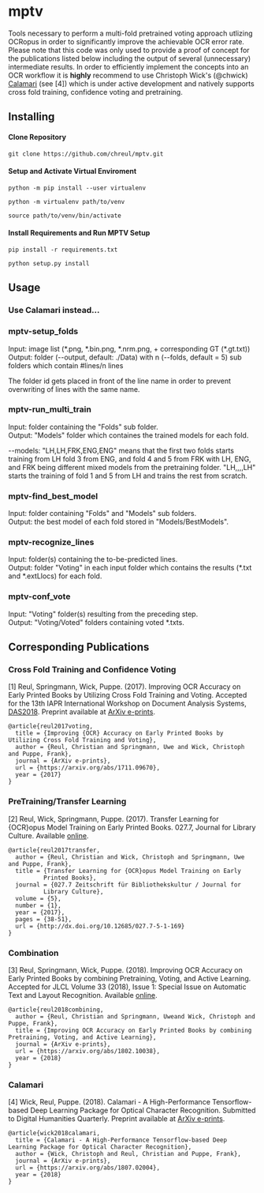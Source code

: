 # mptv
Tools necessary to perform a multi-fold pretrained voting approach utlizing OCRopus in order to significantly improve the achievable OCR error rate.  
Please note that this code was only used to provide a proof of concept for the publications listed below including the output of several (unnecessary) intermediate results.
In order to efficiently implement the concepts into an OCR workflow it is **highly** recommend to use Christoph Wick's (@chwick) [Calamari](https://github.com/Calamari-OCR/calamari) (see [4]) which is under active development and natively supports cross fold training, confidence voting and pretraining.

## Installing

#### Clone Repository
`git clone https://github.com/chreul/mptv.git`

#### Setup and Activate Virtual Enviroment
`python -m pip install --user virtualenv`

`python -m virtualenv path/to/venv`

`source path/to/venv/bin/activate`

#### Install Requirements and Run MPTV Setup
`pip install -r requirements.txt`

`python setup.py install`


## Usage

### Use Calamari instead...

### mptv-setup_folds
Input: image list (\*.png, \*.bin.png, \*.nrm.png, + corresponding GT (\*.gt.txt))  
Output: folder (--output, default: ./Data) with n (--folds, default = 5) sub folders which contain #lines/n lines  

The folder id gets placed in front of the line name in order to prevent overwriting of lines with the same name.

### mptv-run_multi_train
Input: folder containing the "Folds" sub folder.  
Output: "Models" folder which containes the trained models for each fold.

--models: "LH,LH,FRK,ENG,ENG" means that the first two folds starts training from LH fold 3 from ENG, and fold 4 and 5 from FRK with LH, ENG,  
and FRK being different mixed models from the pretraining folder.
"LH,,,,LH" starts the training of fold 1 and 5 from LH and trains the rest from scratch.

### mptv-find_best_model
Input: folder containing "Folds" and "Models" sub folders.  
Output: the best model of each fold stored in "Models/BestModels".

### mptv-recognize_lines
Input: folder(s) containing the to-be-predicted lines.  
Output: folder "Voting" in each input folder which contains the results (\*.txt and \*.extLlocs) for each fold.

### mptv-conf_vote  
Input: "Voting" folder(s) resulting from the preceding step.  
Output: "Voting/Voted" folders containing voted \*.txts.

## Corresponding Publications

### Cross Fold Training and Confidence Voting
[1] Reul, Springmann, Wick, Puppe. (2017). Improving OCR Accuracy on Early Printed Books by Utilizing Cross Fold Training and Voting. Accepted for the 13th IAPR International Workshop on Document Analysis Systems, [DAS2018](https://das2018.cvl.tuwien.ac.at/en/). Preprint available at [ArXiv e-prints](https://arxiv.org/abs/1711.09670).

```
@article{reul2017voting,
  title = {Improving {OCR} Accuracy on Early Printed Books by Utilizing Cross Fold Training and Voting},
  author = {Reul, Christian and Springmann, Uwe and Wick, Christoph and Puppe, Frank},
  journal = {ArXiv e-prints},
  url = {https://arxiv.org/abs/1711.09670},
  year = {2017}
}
```
### PreTraining/Transfer Learning
[2] Reul, Wick, Springmann, Puppe. (2017). Transfer Learning for {OCR}opus Model Training on Early Printed Books. 
027.7, Journal for Library Culture. Available [online](http://0277.ch/ojs/index.php/cdrs_0277/article/view/169).

```
@article{reul2017transfer,
  author = {Reul, Christian and Wick, Christoph and Springmann, Uwe and Puppe, Frank},
  title = {Transfer Learning for {OCR}opus Model Training on Early
		  Printed Books},
  journal = {027.7 Zeitschrift für Bibliothekskultur / Journal for
		  Library Culture},
  volume = {5},
  number = {1},
  year = {2017},
  pages = {38-51},
  url = {http://dx.doi.org/10.12685/027.7-5-1-169}
}

```
### Combination
[3] Reul, Springmann, Wick, Puppe. (2018). Improving OCR Accuracy on Early Printed Books by combining Pretraining, Voting, and Active Learning. 
Accepted for JLCL Volume 33 (2018), Issue 1: Special Issue on Automatic Text and Layout Recognition. Available [online](http://0277.ch/ojs/index.php/cdrs_0277/article/view/169).

```
@article{reul2018combining,
  author = {Reul, Christian and Springmann, Uweand Wick, Christoph and Puppe, Frank},
  title = {Improving OCR Accuracy on Early Printed Books by combining Pretraining, Voting, and Active Learning},
  journal = {ArXiv e-prints},
  url = {https://arxiv.org/abs/1802.10038},
  year = {2018}
}

```
### Calamari
[4] Wick, Reul, Puppe. (2018). Calamari - A High-Performance Tensorflow-based Deep Learning Package for Optical Character Recognition. Submitted to Digital Humanities Quarterly. Preprint available at [ArXiv e-prints](https://arxiv.org/abs/1807.02004).

```
@article{wick2018calamari,
  title = {Calamari - A High-Performance Tensorflow-based Deep Learning Package for Optical Character Recognition},
  author = {Wick, Christoph and Reul, Christian and Puppe, Frank},
  journal = {ArXiv e-prints},
  url = {https://arxiv.org/abs/1807.02004},
  year = {2018}
}
```
